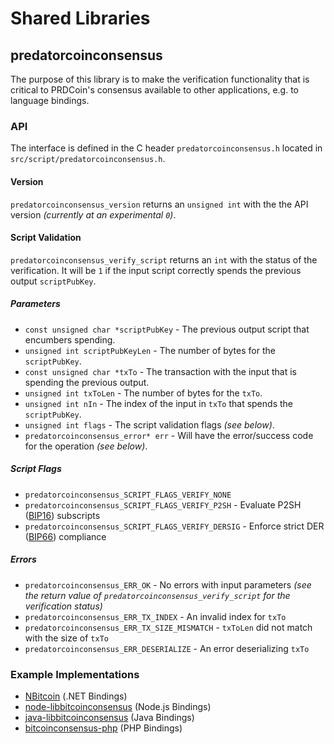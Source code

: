 Shared Libraries
================

## predatorcoinconsensus

The purpose of this library is to make the verification functionality that is critical to PRDCoin's consensus available to other applications, e.g. to language bindings.

### API

The interface is defined in the C header `predatorcoinconsensus.h` located in  `src/script/predatorcoinconsensus.h`.

#### Version

`predatorcoinconsensus_version` returns an `unsigned int` with the the API version *(currently at an experimental `0`)*.

#### Script Validation

`predatorcoinconsensus_verify_script` returns an `int` with the status of the verification. It will be `1` if the input script correctly spends the previous output `scriptPubKey`.

##### Parameters
- `const unsigned char *scriptPubKey` - The previous output script that encumbers spending.
- `unsigned int scriptPubKeyLen` - The number of bytes for the `scriptPubKey`.
- `const unsigned char *txTo` - The transaction with the input that is spending the previous output.
- `unsigned int txToLen` - The number of bytes for the `txTo`.
- `unsigned int nIn` - The index of the input in `txTo` that spends the `scriptPubKey`.
- `unsigned int flags` - The script validation flags *(see below)*.
- `predatorcoinconsensus_error* err` - Will have the error/success code for the operation *(see below)*.

##### Script Flags
- `predatorcoinconsensus_SCRIPT_FLAGS_VERIFY_NONE`
- `predatorcoinconsensus_SCRIPT_FLAGS_VERIFY_P2SH` - Evaluate P2SH ([BIP16](https://github.com/bitcoin/bips/blob/master/bip-0016.mediawiki)) subscripts
- `predatorcoinconsensus_SCRIPT_FLAGS_VERIFY_DERSIG` - Enforce strict DER ([BIP66](https://github.com/bitcoin/bips/blob/master/bip-0066.mediawiki)) compliance

##### Errors
- `predatorcoinconsensus_ERR_OK` - No errors with input parameters *(see the return value of `predatorcoinconsensus_verify_script` for the verification status)*
- `predatorcoinconsensus_ERR_TX_INDEX` - An invalid index for `txTo`
- `predatorcoinconsensus_ERR_TX_SIZE_MISMATCH` - `txToLen` did not match with the size of `txTo`
- `predatorcoinconsensus_ERR_DESERIALIZE` - An error deserializing `txTo`

### Example Implementations
- [NBitcoin](https://github.com/NicolasDorier/NBitcoin/blob/master/NBitcoin/Script.cs#L814) (.NET Bindings)
- [node-libbitcoinconsensus](https://github.com/bitpay/node-libbitcoinconsensus) (Node.js Bindings)
- [java-libbitcoinconsensus](https://github.com/dexX7/java-libbitcoinconsensus) (Java Bindings)
- [bitcoinconsensus-php](https://github.com/Bit-Wasp/bitcoinconsensus-php) (PHP Bindings)
